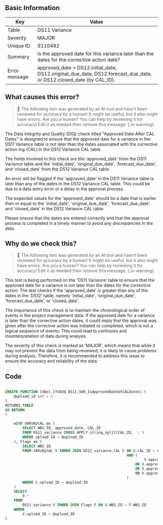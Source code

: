 ## Basic Information
| Key         | Value          |
|-------------|----------------|
| Table       | DS11 Variance |
| Severity    | MAJOR |
| Unique ID   | 9110482   |
| Summary     | Is the approved date for this variance later than the dates for the corrective action date? |
| Error message | approved_date > DS12.initial_date, DS12.original_due_date, DS12.forecast_due_date, or DS12.closed_date (by CAL_ID). |

## What causes this error?

> :robot: The following text was generated by an AI tool and hasn't been reviewed for accuracy by a human! It might be useful, but it also might have errors. Are you a human? You can help by reviewing it for accuracy! Edit it as needed then remove this message.
{.is-warning}

The Data Integrity and Quality (DIQ) check titled "Approved Date After CAL Dates" is designed to ensure that the approved date for a variance in the DS11 Variance table is not later than the dates associated with the corrective action log (CAL) in the DS12 Variance CAL table. 

The fields involved in this check are the 'approved_date' from the DS11 Variance table and the 'initial_date', 'original_due_date', 'forecast_due_date', and 'closed_date' from the DS12 Variance CAL table. 

An error will be flagged if the 'approved_date' in the DS11 Variance table is later than any of the dates in the DS12 Variance CAL table. This could be due to a data entry error or a delay in the approval process. 

The expected values for the 'approved_date' should be a date that is earlier than or equal to the 'initial_date', 'original_due_date', 'forecast_due_date', and 'closed_date' in the DS12 Variance CAL table. 

Please ensure that the dates are entered correctly and that the approval process is completed in a timely manner to avoid any discrepancies in the data.
## Why do we check this?

> :robot: The following text was generated by an AI tool and hasn't been reviewed for accuracy by a human! It might be useful, but it also might have errors. Are you a human? You can help by reviewing it for accuracy! Edit it as needed then remove this message.
{.is-warning}

This test is being performed on the 'DS11 Variance' table to ensure that the approved date for a variance is not later than the dates for the corrective action. The test checks if the 'approved_date' is greater than any of the dates in the 'DS12' table, namely 'initial_date', 'original_due_date', 'forecast_due_date', or 'closed_date'. 

The importance of this check is to maintain the chronological order of events in the project management data. If the approved date for a variance is later than the corrective action dates, it could imply that the approval was given after the corrective action was initiated or completed, which is not a logical sequence of events. This could lead to confusion and misinterpretation of data during analysis.

The severity of this check is marked as 'MAJOR', which means that while it may not prevent the data from being reviewed, it is likely to cause problems during analysis. Therefore, it is recommended to address this issue to ensure the accuracy and reliability of the data.
## Code

```sql

CREATE FUNCTION [dbo].[fnDIQ_DS11_VAR_IsApprovedDateGtCALDates] (
	@upload_id int = 0
)
RETURNS TABLE
AS RETURN
(
	
	with VARsByCAL as (
		SELECT WBS_ID, approved_date, CAL_ID 
		FROM DS11_variance CROSS APPLY string_split(CAL_ID, ';')
		WHERE upload_ID = @upload_ID
	), Flags as (
		SELECT WBS_ID
		FROM VARsByCAL V INNER JOIN DS12_variance_CAL C ON V.CAL_ID = C.CAL_ID
														AND (
																V.approved_date > C.initial_date 
															OR V.approved_date > C.original_due_date 
															OR V.approved_date > C.forecast_due_date 
															OR V.approved_date > C.closed_date
														)
		WHERE C.upload_ID = @upload_ID
	)
	SELECT 
		V.*
	FROM 
		DS11_variance V INNER JOIN Flags F ON V.WBS_ID = F.WBS_ID
	WHERE 
		V.upload_ID = @upload_ID 
)
```
